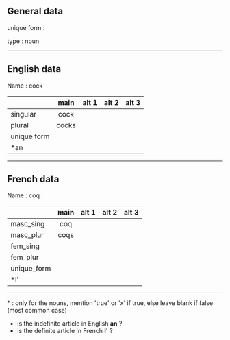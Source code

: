 ## General data

unique form :

type : noun

---

## English data

Name : cock

|             | main  | alt 1 | alt 2 | alt 3 |
| :---------- | :---: | :---: | :---: | ----- |
| singular    | cock  |       |       |       |
| plural      | cocks |       |       |       |
| unique form |       |       |       |       |
| \*an        |       |       |       |       |

---

## French data

Name : coq

|             | main | alt 1 | alt 2 | alt 3 |
| :---------- | :--: | :---: | :---: | :---: |
| masc_sing   | coq  |       |       |       |
| masc_plur   | coqs |       |       |       |
| fem_sing    |      |       |       |       |
| fem_plur    |      |       |       |       |
| unique_form |      |       |       |       |
| \*l'        |      |       |       |       |

---

\* : only for the nouns, mention 'true' or 'x' if true, else leave blank if false (most common case)

- is the indefinite article in English **an** ?
- is the definite article in French **l'** ?
